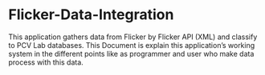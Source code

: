 Flicker-Data-Integration
========================

This application gathers data from Flicker by Flicker API (XML) and classify to PCV Lab databases. This Document is explain this application’s working system in the different points like as programmer and user who make data process with this data.      
